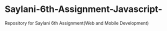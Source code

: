 # Saylani-6th-Assignment-Javascript-
Repository for Saylani 6th Assignment(Web and Mobile Development)
